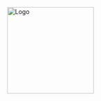 <img src="https://raw.githubusercontent.com/ChocoCooper/Streamzy/refs/heads/main/Assets/Streamzy.png" alt="Logo" width="200"/>
